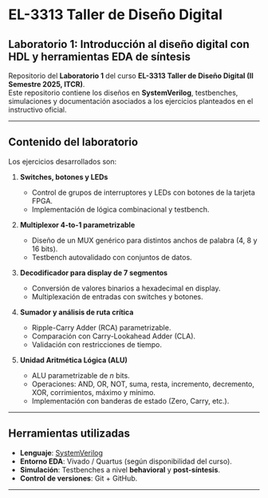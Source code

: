 #  EL-3313 Taller de Diseño Digital  
## Laboratorio 1: Introducción al diseño digital con HDL y herramientas EDA de síntesis  

Repositorio del **Laboratorio 1** del curso **EL-3313 Taller de Diseño Digital (II Semestre 2025, ITCR)**.  
Este repositorio contiene los diseños en **SystemVerilog**, testbenches, simulaciones y documentación asociados a los ejercicios planteados en el instructivo oficial.  

---

##  Contenido del laboratorio
Los ejercicios desarrollados son:  

1. **Switches, botones y LEDs**  
   - Control de grupos de interruptores y LEDs con botones de la tarjeta FPGA.  
   - Implementación de lógica combinacional y testbench.  

2. **Multiplexor 4-to-1 parametrizable**  
   - Diseño de un MUX genérico para distintos anchos de palabra (4, 8 y 16 bits).  
   - Testbench autovalidado con conjuntos de datos.  

3. **Decodificador para display de 7 segmentos**  
   - Conversión de valores binarios a hexadecimal en display.  
   - Multiplexación de entradas con switches y botones.  

4. **Sumador y análisis de ruta crítica**  
   - Ripple-Carry Adder (RCA) parametrizable.  
   - Comparación con Carry-Lookahead Adder (CLA).  
   - Validación con restricciones de tiempo.  

5. **Unidad Aritmética Lógica (ALU)**  
   - ALU parametrizable de *n* bits.  
   - Operaciones: AND, OR, NOT, suma, resta, incremento, decremento, XOR, corrimientos, máximo y mínimo.  
   - Implementación con banderas de estado (Zero, Carry, etc.).  

---

## Herramientas utilizadas
- **Lenguaje**: [SystemVerilog](https://standards.ieee.org/standard/1800-2017.html)  
- **Entorno EDA**: Vivado / Quartus (según disponibilidad del curso).  
- **Simulación**: Testbenches a nivel **behavioral** y **post-síntesis**.  
- **Control de versiones**: Git + GitHub.  

---
